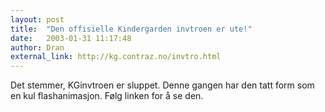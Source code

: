 ```yaml
---
layout: post
title:  "Den offisielle Kindergarden invtroen er ute!"
date:   2003-01-31 11:17:48
author: Dran
external_link: http://kg.contraz.no/invtro.html
---
```

Det stemmer, KGinvtroen er sluppet. Denne gangen har den tatt form som
en kul flashanimasjon. Følg linken for å se den.

